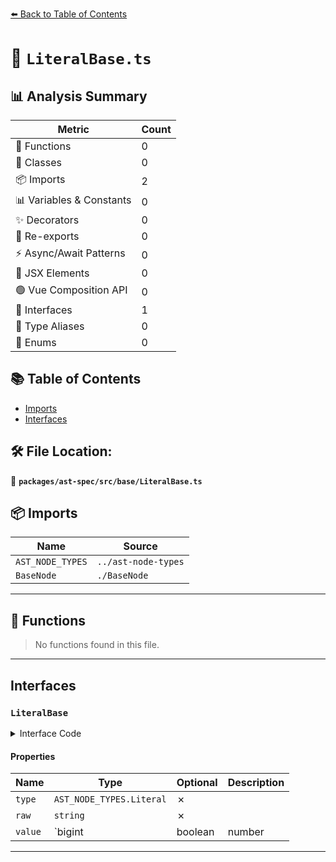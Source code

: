 [⬅️ Back to Table of Contents](../../../../index.md)

# 📄 `LiteralBase.ts`

## 📊 Analysis Summary

| Metric | Count |
|--------|-------|
| 🔧 Functions | 0 |
| 🧱 Classes | 0 |
| 📦 Imports | 2 |
| 📊 Variables & Constants | 0 |
| ✨ Decorators | 0 |
| 🔄 Re-exports | 0 |
| ⚡ Async/Await Patterns | 0 |
| 💠 JSX Elements | 0 |
| 🟢 Vue Composition API | 0 |
| 📐 Interfaces | 1 |
| 📑 Type Aliases | 0 |
| 🎯 Enums | 0 |

## 📚 Table of Contents

- [Imports](#imports)
- [Interfaces](#interfaces)

## 🛠️ File Location:
📂 **`packages/ast-spec/src/base/LiteralBase.ts`**

## 📦 Imports

| Name | Source |
|------|--------|
| `AST_NODE_TYPES` | `../ast-node-types` |
| `BaseNode` | `./BaseNode` |


---

## 🔧 Functions

> No functions found in this file.


---

## Interfaces

### `LiteralBase`

<details><summary>Interface Code</summary>

```ts
export interface LiteralBase extends BaseNode {
  type: AST_NODE_TYPES.Literal;
  raw: string;
  value: bigint | boolean | number | string | RegExp | null;
}
```
</details>

#### Properties

| Name | Type | Optional | Description |
|------|------|----------|-------------|
| `type` | `AST_NODE_TYPES.Literal` | ✗ |  |
| `raw` | `string` | ✗ |  |
| `value` | `bigint | boolean | number | string | RegExp | null` | ✗ |  |


---